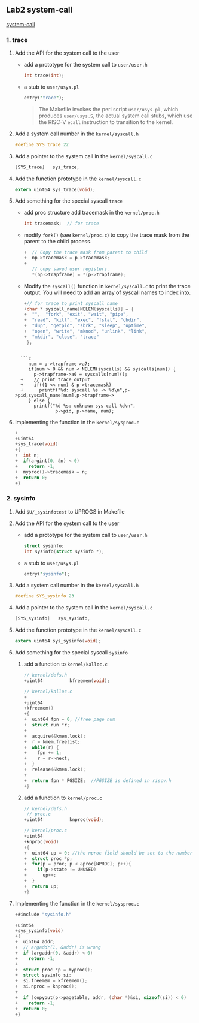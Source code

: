 ## Lab2 system-call

[system-call](https://pdos.csail.mit.edu/6.828/2020/labs/syscall.html)

### 1. trace

1. Add the API for the system call to the user

   - add a prototype for the system call to `user/user.h`

     ```c
     int trace(int);
     ```

   - a stub to `user/usys.pl`

     ```perl
     entry("trace");
     ```

     > The Makefile invokes the perl script `user/usys.pl`, which produces `user/usys.S`, the actual system call stubs, which use the RISC-V `ecall` instruction to transition to the kernel.

2. Add a system call number in the `kernel/syscall.h` 

   ```c
   #define SYS_trace 22
   ```

3. Add a pointer to the system call in the `kernel/syscall.c`

   ```c
   [SYS_trace]   sys_trace,
   ```

4. Add the function prototype in the `kernel/syscall.c`

   ```c
   extern uint64 sys_trace(void);
   ```

5. Add something for the special syscall `trace`

   - add proc structure add tracemask in the `kernel/proc.h`

     ```c
     int tracemask;  // for trace
     ```

   - modify `fork()` (see `kernel/proc.c`) to copy the trace mask from the parent to the child process.

     ```c
     +  // Copy the trace mask from parent to child
     +  np->tracemask = p->tracemask;
     +
        // copy saved user registers.
        *(np->trapframe) = *(p->trapframe);
     
     ```
     
   - Modify the `syscall()` function in `kernel/syscall.c` to print the trace output. You will need to add an array of syscall names to index into.

     ```c
     +// for trace to print syscall name
     +char * syscall_name[NELEM(syscalls)] = {
     +  "",  "fork", "exit", "wait", "pipe",
     +  "read", "kill", "exec", "fstat", "chdir",
     +  "dup", "getpid", "sbrk", "sleep", "uptime",
     +  "open", "write", "mknod", "unlink", "link",
     +  "mkdir", "close", "trace"
      };
   ```
     
     ```c
        num = p->trapframe->a7;
        if(num > 0 && num < NELEM(syscalls) && syscalls[num]) {
          p->trapframe->a0 = syscalls[num]();
     +    // print trace output
     +    if((1 << num) & p->tracemask)
     +      printf("%d: syscall %s -> %d\n",p->pid,syscall_name[num],p->trapframe->
        } else {
          printf("%d %s: unknown sys call %d\n",
                  p->pid, p->name, num);
     ```

6. Implementing the function in the `kernel/sysproc.c`

   ```c
   +
   +uint64
   +sys_trace(void)
   +{
   +  int n;
   +  if(argint(0, &n) < 0)
   +    return -1;
   +  myproc()->tracemask = n;
   +  return 0;
   +}
   ```

### 2. sysinfo

1. Add `$U/_sysinfotest` to UPROGS in Makefile

2. Add the API for the system call to the user

      - add a prototype for the system call to `user/user.h`

        ```c
        struct sysinfo;
        int sysinfo(struct sysinfo *);
        ```

      - a stub to `user/usys.pl`

        ```perl
        entry("sysinfo");
        ```

3. Add a system call number in the `kernel/syscall.h` 

   ```c
   #define SYS_sysinfo 23
   ```

4. Add a pointer to the system call in the `kernel/syscall.c`

   ```c
   [SYS_sysinfo]   sys_sysinfo,
   ```

5. Add the function prototype in the `kernel/syscall.c`

   ```c
   extern uint64 sys_sysinfo(void);
   ```

6. Add something for the special syscall `sysinfo`

   1. add a function to `kernel/kalloc.c`

      ```c
      // kernel/defs.h
      +uint64          kfreemem(void);
      
      // kernel/kalloc.c
      +
      +uint64
      +kfreemem()
      +{
      +  uint64 fpn = 0; //free page num
      +  struct run *r;
      +
      +  acquire(&kmem.lock);
      +  r = kmem.freelist;
      +  while(r) {
      +    fpn += 1;
      +    r = r->next;
      +  }
      +  release(&kmem.lock);
      +
      +  return fpn * PGSIZE;  //PGSIZE is defined in riscv.h
      +}
      ```

   2. add a function to `kernel/proc.c`

      ```c
      // kernel/defs.h
       // proc.c
      +uint64          knproc(void);
      
      // kernel/proc.c
      +uint64
      +knproc(void)
      +{
      +  uint64 up = 0; //the nproc field should be set to the number of processes whose state is not UNUSED
      +  struct proc *p;
      +  for(p = proc; p < &proc[NPROC]; p++){
      +    if(p->state != UNUSED)
      +      up++;
      +  }
      +  return up;
      +}
      ```

7. Implementing the function in the `kernel/sysproc.c`

   ```c
   +#include "sysinfo.h"
   
   +uint64
   +sys_sysinfo(void)
   +{
   +  uint64 addr;
   +  // argaddr(1, &addr) is wrong
   +  if (argaddr(0, &addr) < 0)
   +    return -1;
   +
   +  struct proc *p = myproc();
   +  struct sysinfo si;
   +  si.freemem = kfreemem();
   +  si.nproc = knproc();
   +
   +  if (copyout(p->pagetable, addr, (char *)&si, sizeof(si)) < 0)
   +    return -1;
   +  return 0;
   +}
   ```

   

